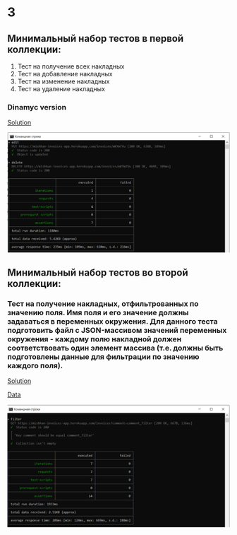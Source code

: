 # 3

## Минимальный набор тестов в первой коллекции:

1. Тест на получение всех накладных
2. Тест на добавление накладных
3. Тест на изменение накладных
4. Тест на удаление накладных

### Dinamyc version

[Solution](./CRUD.postman_collection.json)

![Result](./crud_run.png)

## Минимальный набор тестов во второй коллекции:

### Тест на получение накладных, отфильтрованных по значению поля. Имя поля и его значение должны задаваться в переменных окружения. Для данного теста подготовить файл с JSON-массивом значений переменных окружения - каждому полю накладной должен соответствовать один элемент массива (т.е. должны быть подготовлены данные для фильтрации по значению каждого поля).

[Solution](./CollectionFilter.postman_collection.json)

[Data](./test_data.json)

![Result](./filter_run.png)
